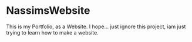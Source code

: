 # NassimsWebsite
This is my Portfolio, as a Website. I hope... 
just ignore this project, iam just trying to learn how to make a website.
